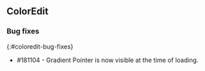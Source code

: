 ## ColorEdit

### Bug fixes
{:#coloredit-bug-fixes}

* \#181104 - Gradient Pointer is now visible at the time of loading. 